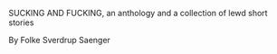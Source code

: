 SUCKING AND FUCKING, an anthology and a collection of lewd short stories

By Folke Sverdrup Saenger

